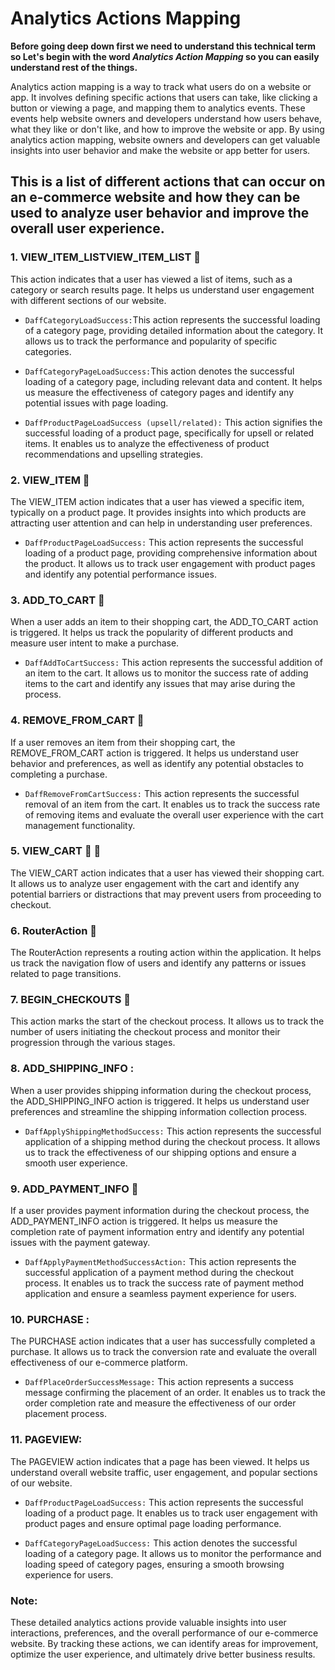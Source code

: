 # Analytics Actions Mapping




**Before going deep down first we need to understand this technical term so Let's begin with the word *Analytics Action Mapping* so you can easily understand rest of the things.**




Analytics action mapping is a way to track what users do on a website or app. It involves defining specific actions that users can take, like clicking a button or viewing a page, and mapping them to analytics events. These events help website owners and developers understand how users behave, what they like or don't like, and how to improve the website or app. By using analytics action mapping, website owners and developers can get valuable insights into user behavior and make the website or app better for users.






## This is a list of different actions that can occur on an e-commerce website and how they can be used to analyze user behavior and improve the overall user experience.



### 1. VIEW_ITEM_LISTVIEW_ITEM_LIST 👀
This action indicates that a user has viewed a list of items, such as a category or search results page. It helps us understand user engagement with different sections of our website. 


   - `DaffCategoryLoadSuccess:`This action represents the successful loading of a category page, providing detailed information about the category. It allows us to track the performance and popularity of specific categories.

   - `DaffCategoryPageLoadSuccess:`This action denotes the successful loading of a category page, including relevant data and content. It helps us measure the effectiveness of category pages and identify any potential issues with page loading.

   - `DaffProductPageLoadSuccess (upsell/related):` This action signifies the successful loading of a product page, specifically for upsell or related items. It enables us to analyze the effectiveness of product recommendations and upselling strategies.



### 2. VIEW_ITEM 👀 
The VIEW_ITEM action indicates that a user has viewed a specific item, typically on a product page. It provides insights into which products are attracting user attention and can help in understanding user preferences.

   - `DaffProductPageLoadSuccess:` This action represents the successful loading of a product page, providing comprehensive information about the product. It allows us to track user engagement with product pages and identify any potential performance issues.



### 3. ADD_TO_CART 🛒 
When a user adds an item to their shopping cart, the ADD_TO_CART action is triggered. It helps us track the popularity of different products and measure user intent to make a purchase.

   - `DaffAddToCartSuccess:` This action represents the successful addition of an item to the cart. It allows us to monitor the success rate of adding items to the cart and identify any issues that may arise during the process.



### 4. REMOVE_FROM_CART 🛒 
If a user removes an item from their shopping cart, the REMOVE_FROM_CART action is triggered. It helps us understand user behavior and preferences, as well as identify any potential obstacles to completing a purchase.

   - `DaffRemoveFromCartSuccess:` This action represents the successful removal of an item from the cart. It enables us to track the success rate of removing items and evaluate the overall user experience with the cart management functionality.



### 5. VIEW_CART 👀 🛒 
The VIEW_CART action indicates that a user has viewed their shopping cart. It allows us to analyze user engagement with the cart and identify any potential barriers or distractions that may prevent users from proceeding to checkout.



### 6. RouterAction 🔨
The RouterAction represents a routing action within the application. It helps us track the navigation flow of users and identify any patterns or issues related to page transitions.



### 7. BEGIN_CHECKOUTS 🏁 
This action marks the start of the checkout process. It allows us to track the number of users initiating the checkout process and monitor their progression through the various stages.



### 8. ADD_SHIPPING_INFO :
When a user provides shipping information during the checkout process, the ADD_SHIPPING_INFO action is triggered. It helps us understand user preferences and streamline the shipping information collection process.

   - `DaffApplyShippingMethodSuccess:` This action represents the successful application of a shipping method during the checkout process. It allows us to track the effectiveness of our shipping options and ensure a smooth user experience.



### 9. ADD_PAYMENT_INFO 💸 
If a user provides payment information during the checkout process, the ADD_PAYMENT_INFO action is triggered. It helps us measure the completion rate of payment information entry and identify any potential issues with the payment gateway.

   - `DaffApplyPaymentMethodSuccessAction:` This action represents the successful application of a payment method during the checkout process. It enables us to track the success rate of payment method application and ensure a seamless payment experience for users.



### 10. PURCHASE : 
The PURCHASE action indicates that a user has successfully completed a purchase. It allows us to track the conversion rate and evaluate the overall effectiveness of our e-commerce platform.

   - `DaffPlaceOrderSuccessMessage:` This action represents a success message confirming the placement of an order. It enables us to track the order completion rate and measure the effectiveness of our order placement process.



### 11. PAGEVIEW: 
The PAGEVIEW action indicates that a page has been viewed. It helps us understand overall website traffic, user engagement, and popular sections of our website.

   - `DaffProductPageLoadSuccess:` This action represents the successful loading of a product page. It enables us to track user engagement with product pages and ensure optimal page loading performance.

   - `DaffCategoryPageLoadSuccess:` This action denotes the successful loading of a category page. It allows us to monitor the performance and loading speed of category pages, ensuring a smooth browsing experience for users.

### Note:
These detailed analytics actions provide valuable insights into user interactions, preferences, and the overall performance of our e-commerce website. By tracking these actions, we can identify areas for improvement, optimize the user experience, and ultimately drive better business results.
